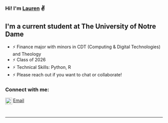 ### Hi! I'm [Lauren][website] ✌

## I'm a current student at The University of Notre Dame

- ⚡   Finance major with minors in CDT (Computing & Digital Technologies) and Theology 
- ⚡   Class of 2026
- ⚡   Technical Skills: Python, R
- ⚡   Please reach out if you want to chat or collaborate!


### Connect with me:

[<img align="left" alt="codeSTACKr | LinkedIn" width="22px" src="https://cdn.jsdelivr.net/npm/simple-icons@v3/icons/linkedin.svg" />][linkedin]
[Email](lriffe@nd.edu)


<br />

---

[website]: [https://github.com/laurenriffe](https://github.com/laurenriffe)
[linkedin]: www.linkedin.com/in/lauren-riffe
